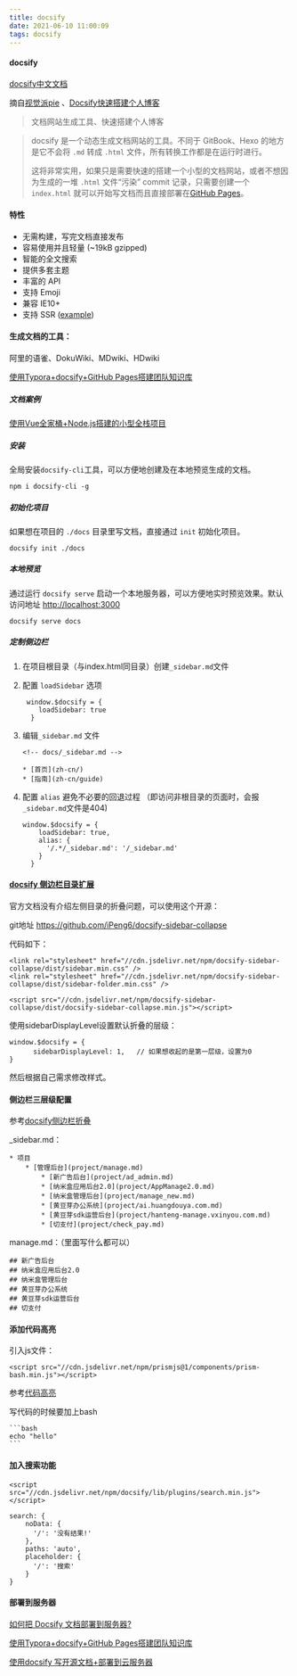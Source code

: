 ```yaml
---
title: docsify
date: 2021-06-10 11:00:09
tags: docsify
---
```


#### docsify

[docsify中文文档](https://docsify.js.org/#/zh-cn/)

摘自[视觉派pie](https://www.jianshu.com/p/4883e95aa903) 、[Docsify快速搭建个人博客](https://www.imooc.com/article/287154)

> 文档网站生成工具、快速搭建个人博客

> docsify 是一个动态生成文档网站的工具。不同于 GitBook、Hexo 的地方是它不会将 `.md` 转成 `.html` 文件，所有转换工作都是在运行时进行。
>
> 这将非常实用，如果只是需要快速的搭建一个小型的文档网站，或者不想因为生成的一堆 `.html` 文件“污染” commit 记录，只需要创建一个 `index.html` 就可以开始写文档而且直接部署在[GitHub Pages](https://links.jianshu.com/go?to=https%3A%2F%2Fdocsify.js.org%2F%23%2Fzh-cn%2Fdeploy)。

#### 特性

- 无需构建，写完文档直接发布
- 容易使用并且轻量 (~19kB gzipped)
- 智能的全文搜索
- 提供多套主题
- 丰富的 API
- 支持 Emoji
- 兼容 IE10+
- 支持 SSR ([example](https://links.jianshu.com/go?to=https%3A%2F%2Fgithub.com%2Fdocsifyjs%2Fdocsify-ssr-demo))



#### 生成文档的工具：

阿里的语雀、DokuWiki、MDwiki、HDwiki

[使用Typora+docsify+GitHub Pages搭建团队知识库](https://www.jianshu.com/p/84b46b67031d)

##### 文档案例

[使用Vue全家桶+Node.js搭建的小型全栈项目](https://hanxueqing.github.io/Douban-Movie/#/?id=使用vue全家桶nodejs搭建的小型全栈项目)



##### 安装

全局安装`docsify-cli`工具，可以方便地创建及在本地预览生成的文档。

```
npm i docsify-cli -g
```

##### 初始化项目

如果想在项目的 `./docs` 目录里写文档，直接通过 `init` 初始化项目。

```
docsify init ./docs
```

##### 本地预览

通过运行 `docsify serve` 启动一个本地服务器，可以方便地实时预览效果。默认访问地址 [http://localhost:3000](http://localhost:3000/) 

```
docsify serve docs
```

##### 定制侧边栏

1. 在项目根目录（与index.html同目录）创建`_sidebar.md`文件

2. 配置 `loadSidebar` 选项

   ```
    window.$docsify = {
       loadSidebar: true
     }
   ```

3. 编辑`_sidebar.md` 文件

   ```
   <!-- docs/_sidebar.md -->
   
   * [首页](zh-cn/)
   * [指南](zh-cn/guide)
   ```

4. 配置 `alias` 避免不必要的回退过程 （即访问非根目录的页面时，会报`_sidebar.md`文件是404)

   ```
   window.$docsify = {
       loadSidebar: true,
       alias: {
         '/.*/_sidebar.md': '/_sidebar.md'
       }
     }
   ```




#### [docsify 侧边栏目录扩展](https://www.cnblogs.com/baby123/p/14361402.html)

官方文档没有介绍左侧目录的折叠问题，可以使用这个开源：

git地址 https://github.com/iPeng6/docsify-sidebar-collapse

代码如下：

```
<link rel="stylesheet" href="//cdn.jsdelivr.net/npm/docsify-sidebar-collapse/dist/sidebar.min.css" />
<link rel="stylesheet" href="//cdn.jsdelivr.net/npm/docsify-sidebar-collapse/dist/sidebar-folder.min.css" />

<script src="//cdn.jsdelivr.net/npm/docsify-sidebar-collapse/dist/docsify-sidebar-collapse.min.js"></script>
```

使用sidebarDisplayLevel设置默认折叠的层级：

```
window.$docsify = {
      sidebarDisplayLevel: 1,   // 如果想收起的是第一层级，设置为0
}
```

然后根据自己需求修改样式。

#### 侧边栏三层级配置

参考[docsify侧边栏折叠](https://cpury.com/1408.html)

_sidebar.md：

```
* 项目
    * [管理后台](project/manage.md)
        * [新广告后台](project/ad_admin.md)
        * [纳米盒应用后台2.0](project/AppManage2.0.md)
        * [纳米盒管理后台](project/manage_new.md)
        * [黄豆芽办公系统](project/ai.huangdouya.com.md)
        * [黄豆芽sdk运营后台](project/hanteng-manage.vxinyou.com.md)
        * [切支付](project/check_pay.md)
```

manage.md：（里面写什么都可以）

```
## 新广告后台
## 纳米盒应用后台2.0
## 纳米盒管理后台
## 黄豆芽办公系统
## 黄豆芽sdk运营后台
## 切支付
```

#### 添加代码高亮

引入js文件：

```
<script src="//cdn.jsdelivr.net/npm/prismjs@1/components/prism-bash.min.js"></script>
```

参考[代码高亮](https://docsify.js.org/#/zh-cn/language-highlight)

写代码的时候要加上bash

```
​```bash
echo "hello"
​```
```



#### 加入搜索功能

```
<script src="//cdn.jsdelivr.net/npm/docsify/lib/plugins/search.min.js"></script>

search: {
    noData: {
      '/': '没有结果!'
    },
    paths: 'auto',
    placeholder: {
      '/': '搜索'
    }
}
```

#### 部署到服务器

[如何把 Docsify 文档部署到服务器?](https://blog.csdn.net/weixin_34568812/article/details/112002961)

[使用Typora+docsify+GitHub Pages搭建团队知识库](https://www.jianshu.com/p/84b46b67031d)

[使用docsify 写开源文档+部署到云服务器](https://juejin.cn/post/6844904115466682375)

